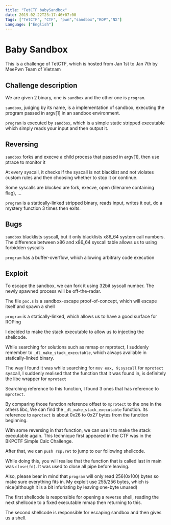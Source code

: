 ```yaml
---
title: "TetCTF babySandbox"
date: 2019-02-22T23:17:46+07:00
Tags: ["TetCTF", "CTF", "pwn","sandbox","ROP","NX"]
Language: ["English"]
---
```


# Baby Sandbox

This is a challenge of TetCTF, which is hosted from Jan 1st to Jan 7th by MeePwn Team of Vietnam

## Challenge description

We are given 2 binary, one is `sandbox` and the other one is `program`.

`sandbox`, judging by its name, is a implementation of sandbox, executing the program passed in argv[1] in an sandbox environment.

`program` is executed by `sandbox`, which is a simple static stripped executable which simply reads your input and then output it.

## Reversing

`sandbox` forks and execve a child process that passed in argv[1], then use ptrace to monitor it

At every syscall, it checks if the syscall is not blacklist and not violates custom rules and then choosing whether to stop it or continue.

Some syscalls are blocked are fork, execve, open (filename containing flag), ...

`program` is a statically-linked stripped binary, reads input, writes it out, do a mystery function 3 times then exits.

## Bugs

`sandbox` blacklists syscall, but it only blacklists x86_64 system call numbers. 
The difference between x86 and x86_64 syscall table allows us to using forbidden syscalls

`program` has a buffer-overflow, which allowing arbitrary code execution

## Exploit

To escape the sandbox, we can fork it using 32bit syscall number. The newly spawned process will be off-the-radar.

The file `poc.s` is a sandbox-escape proof-of-concept, which will escape itself and spawn a shell

`program` is a statically-linked, which allows us to have a good surface for ROPing

I decided to make the stack executable to allow us to injecting the shellcode.

While searching for solutions such as mmap or mprotect, I suddenly remember to `_dl_make_stack_executable`,
which always available in statically-linked binary.

The way I found it was while searching for `mov eax, 9;syscall` for `mprotect` syscall, 
I suddenly realised that the function that it was found in, is definitely the libc wrapper for `mprotect`

Searching reference to this function, I found 3 ones that has reference to `mprotect`.

By comparing those function reference offset to `mprotect` to the one in the others libc, 
We can find the `_dl_make_stack_executable` function. Its reference to `mprotect` is about 0x26 to 0x27 bytes from the function beginning.

With some reversing in that function, we can use it to make the stack executable again.
This technique first appeared in the CTF was in the BKPCTF Simple Calc Challenge.

After that, we can `push rsp;ret` to jump to our following shellcode.

While doing this, you will realise that the function that is called last in main was `close(fd)`.
It was used to close all pipe before leaving.

Also, please bear in mind that `program` will only read 256(0x100) bytes so make sure everything fits in.
My exploit use 255/256 bytes, which is nice(although it is a bit infuriating by leaving one-byte unused)

The first shellcode is responsible for opening a reverse shell, reading the next shellcode to a fixed executable mmap then returning to this.

The second shellcode is responsible for escaping sandbox and then gives us a shell.


